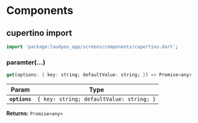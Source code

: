 # Components

## cupertino import 
```dart
import 'package:laudyou_app/screens/components/cupertino.dart';
```

### paramter(...)

```dart
get(options: { key: string; defaultValue: string; }) => Promise<any>
```

| Param         | Type                                                |
| ------------- | --------------------------------------------------- |
| **`options`** | <code>{ key: string; defaultValue: string; }</code> |

**Returns:** <code>Promise&lt;any&gt;</code>

